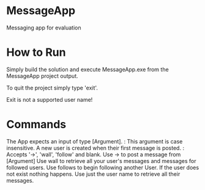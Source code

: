 # MessageApp
Messaging app for evaluation

# How to Run
Simply build the solution and execute MessageApp.exe from the MessageApp project output.

To quit the project simply type 'exit'.

Exit is not a supported user name!

# Commands

The App expects an input of type <userName> <command> [Argument].
<userName> : This argument is case insensitive. A new user is created when their first message is posted.
<command> : Accepts '->', 'wall', 'follow' and blank.
Use -> to post a message from [Argument]
Use wall to retrieve all your user's messages and messages for followed users.
Use follows to begin following another User. If the user does not exist nothing happens.
Use just the user name to retrieve all their messages.
